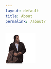 ```yaml
---
layout: default
title: About
permalink: /about/
---
```


![travolta](../assets/images/travolta.gif)


<script>
  // Your hidden code here
  const hiddenCode = `
    console.log("**Psst!** Secret flag is {/how/did/you/find/this/1338}");
  `;
  // Execute the hidden code
  eval(hiddenCode);
</script>